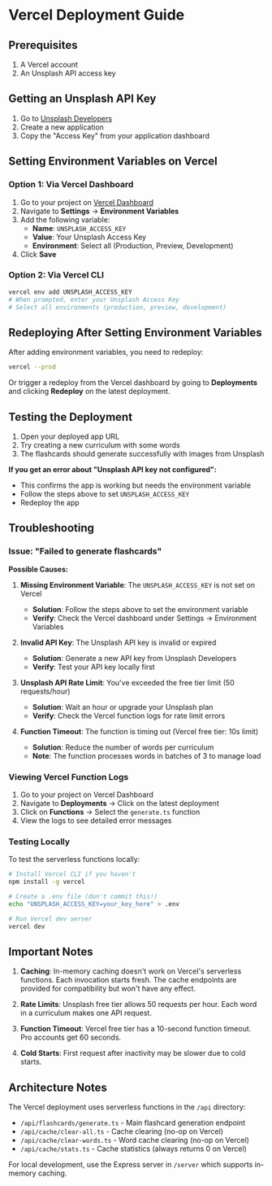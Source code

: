 # Vercel Deployment Guide

## Prerequisites

1. A Vercel account
2. An Unsplash API access key

## Getting an Unsplash API Key

1. Go to [Unsplash Developers](https://unsplash.com/developers)
2. Create a new application
3. Copy the "Access Key" from your application dashboard

## Setting Environment Variables on Vercel

### Option 1: Via Vercel Dashboard

1. Go to your project on [Vercel Dashboard](https://vercel.com/dashboard)
2. Navigate to **Settings** → **Environment Variables**
3. Add the following variable:
   - **Name**: `UNSPLASH_ACCESS_KEY`
   - **Value**: Your Unsplash Access Key
   - **Environment**: Select all (Production, Preview, Development)
4. Click **Save**

### Option 2: Via Vercel CLI

```bash
vercel env add UNSPLASH_ACCESS_KEY
# When prompted, enter your Unsplash Access Key
# Select all environments (production, preview, development)
```

## Redeploying After Setting Environment Variables

After adding environment variables, you need to redeploy:

```bash
vercel --prod
```

Or trigger a redeploy from the Vercel dashboard by going to **Deployments** and clicking **Redeploy** on the latest deployment.

## Testing the Deployment

1. Open your deployed app URL
2. Try creating a new curriculum with some words
3. The flashcards should generate successfully with images from Unsplash

**If you get an error about "Unsplash API key not configured":**
- This confirms the app is working but needs the environment variable
- Follow the steps above to set `UNSPLASH_ACCESS_KEY`
- Redeploy the app

## Troubleshooting

### Issue: "Failed to generate flashcards"

**Possible Causes:**
1. **Missing Environment Variable**: The `UNSPLASH_ACCESS_KEY` is not set on Vercel
   - **Solution**: Follow the steps above to set the environment variable
   - **Verify**: Check the Vercel dashboard under Settings → Environment Variables

2. **Invalid API Key**: The Unsplash API key is invalid or expired
   - **Solution**: Generate a new API key from Unsplash Developers
   - **Verify**: Test your API key locally first

3. **Unsplash API Rate Limit**: You've exceeded the free tier limit (50 requests/hour)
   - **Solution**: Wait an hour or upgrade your Unsplash plan
   - **Verify**: Check the Vercel function logs for rate limit errors

4. **Function Timeout**: The function is timing out (Vercel free tier: 10s limit)
   - **Solution**: Reduce the number of words per curriculum
   - **Note**: The function processes words in batches of 3 to manage load

### Viewing Vercel Function Logs

1. Go to your project on Vercel Dashboard
2. Navigate to **Deployments** → Click on the latest deployment
3. Click on **Functions** → Select the `generate.ts` function
4. View the logs to see detailed error messages

### Testing Locally

To test the serverless functions locally:

```bash
# Install Vercel CLI if you haven't
npm install -g vercel

# Create a .env file (don't commit this!)
echo "UNSPLASH_ACCESS_KEY=your_key_here" > .env

# Run Vercel dev server
vercel dev
```

## Important Notes

1. **Caching**: In-memory caching doesn't work on Vercel's serverless functions. Each invocation starts fresh. The cache endpoints are provided for compatibility but won't have any effect.

2. **Rate Limits**: Unsplash free tier allows 50 requests per hour. Each word in a curriculum makes one API request.

3. **Function Timeout**: Vercel free tier has a 10-second function timeout. Pro accounts get 60 seconds.

4. **Cold Starts**: First request after inactivity may be slower due to cold starts.

## Architecture Notes

The Vercel deployment uses serverless functions in the `/api` directory:
- `/api/flashcards/generate.ts` - Main flashcard generation endpoint
- `/api/cache/clear-all.ts` - Cache clearing (no-op on Vercel)
- `/api/cache/clear-words.ts` - Word cache clearing (no-op on Vercel)
- `/api/cache/stats.ts` - Cache statistics (always returns 0 on Vercel)

For local development, use the Express server in `/server` which supports in-memory caching.

